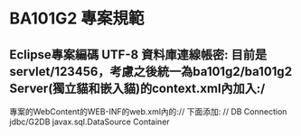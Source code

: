 ﻿# BA101G2 專案規範

Eclipse專案編碼 UTF-8
資料庫連線帳密:
目前是servlet/123456，考慮之後統一為ba101g2/ba101g2
Server(獨立貓和嵌入貓)的context.xml內加入:/
<Resource auth="Container" driverClassName="oracle.jdbc.driver.OracleDriver" maxActive="20" maxIdle="10" maxWait="-1" name="jdbc/G2DB" password="ba101g2" type="javax.sql.DataSource" url="jdbc:oracle:thin:@localhost:1521:XE" username="ba101g2"/> 
------------------------------------
專案的WebContent的WEB-INF的web.xml內的://
</welcome-file-list>下面添加:
//
<resource-ref>
		<description>DB Connection</description>
		<res-ref-name>jdbc/G2DB</res-ref-name>
		<res-type>javax.sql.DataSource</res-type>
		<res-auth>Container</res-auth>
	</resource-ref>

